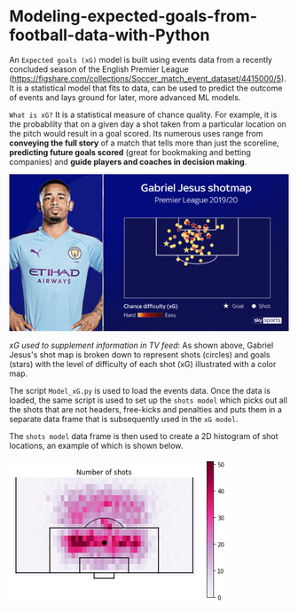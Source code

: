 # Modeling-expected-goals-from-football-data-with-Python

An `Expected goals (xG)` model is built using events data from a recently concluded season of the English Premier League (https://figshare.com/collections/Soccer_match_event_dataset/4415000/5). It is a statistical model that fits to data, can be used to predict the outcome of events and lays ground for later, more advanced ML models.

`What is xG?`
It is a statistical measure of chance quality. For example, it is the probability that on a given day a shot taken from a particular location on the pitch would result in a goal scored. Its numerous uses range from **conveying the full story** of a match that tells more than just the scoreline, **predicting future goals scored** (great for bookmaking and betting companies) and **guide players and coaches in decision making**.

![rawdata](Outputs/xG.png)

*xG used to supplement information in TV feed*: As shown above, Gabriel Jesus's shot map is broken down to represent shots (circles) and goals (stars) with the level of difficulty of each shot (xG) illustrated with a color map. 

The script `Model_xG.py` is used to load the events data. Once the data is loaded, the same script is used to set up the `shots model` which picks out all the shots that are not headers, free-kicks and penalties and puts them in a separate data frame that is subsequently used in the `xG model`. 

The `shots model` data frame is then used to create a 2D histogram of shot locations, an example of which is shown below.

![rawdata](Outputs/Figure_29.png)

